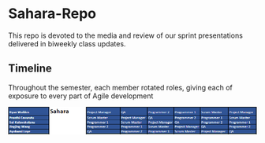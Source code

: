 # Sahara-Repo
This repo is devoted to the media and review of our sprint presentations delivered in biweekly class updates.

## Timeline
Throughout the semester, each member rotated roles, giving each of exposure to every part of Agile development

![timeline](/Media%20and%20Figures/timeline.PNG)

